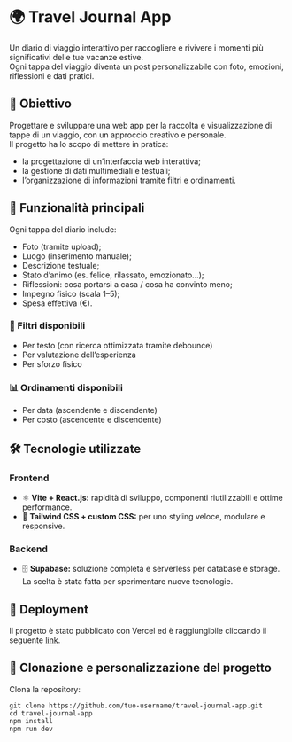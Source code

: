# 🌍 Travel Journal App

Un diario di viaggio interattivo per raccogliere e rivivere i momenti più significativi delle tue vacanze estive.  
Ogni tappa del viaggio diventa un post personalizzabile con foto, emozioni, riflessioni e dati pratici.

## 🎯 Obiettivo
Progettare e sviluppare una web app per la raccolta e visualizzazione di tappe di un viaggio, con un approccio creativo e personale.  
Il progetto ha lo scopo di mettere in pratica:
- la progettazione di un’interfaccia web interattiva;
- la gestione di dati multimediali e testuali;
- l’organizzazione di informazioni tramite filtri e ordinamenti.

## 📸 Funzionalità principali
Ogni tappa del diario include:
- Foto (tramite upload);
- Luogo (inserimento manuale);
- Descrizione testuale;
- Stato d’animo (es. felice, rilassato, emozionato…);
- Riflessioni: cosa portarsi a casa / cosa ha convinto meno;
- Impegno fisico (scala 1–5);
- Spesa effettiva (€).

### 🔎 Filtri disponibili
- Per testo (con ricerca ottimizzata tramite debounce)
- Per valutazione dell’esperienza
- Per sforzo fisico

### 📊 Ordinamenti disponibili
- Per data (ascendente e discendente)
- Per costo (ascendente e discendente)

## 🛠️ Tecnologie utilizzate

### Frontend
- ⚛️ **Vite + React.js:** rapidità di sviluppo, componenti riutilizzabili e ottime performance.
- 🎨 **Tailwind CSS + custom CSS:** per uno styling veloce, modulare e responsive.

### Backend
- 🗄️ **Supabase:** soluzione completa e serverless per database e storage. La scelta è stata fatta per sperimentare nuove tecnologie.

## 🔗 Deployment

Il progetto è stato pubblicato con Vercel ed è raggiungibile cliccando il seguente [link](https://travel-journal-app-francesco-delmonacos-projects.vercel.app/).

## 🚀 Clonazione e personalizzazione del progetto

Clona la repository:
```shell
git clone https://github.com/tuo-username/travel-journal-app.git
cd travel-journal-app
npm install
npm run dev  
```